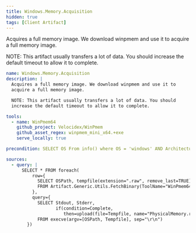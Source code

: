 ```yaml
---
title: Windows.Memory.Acquisition
hidden: true
tags: [Client Artifact]
---
```


Acquires a full memory image. We download winpmem and use it to
acquire a full memory image.

NOTE: This artifact usually transfers a lot of data. You should
increase the default timeout to allow it to complete.


```yaml
name: Windows.Memory.Acquisition
description: |
  Acquires a full memory image. We download winpmem and use it to
  acquire a full memory image.

  NOTE: This artifact usually transfers a lot of data. You should
  increase the default timeout to allow it to complete.

tools:
  - name: WinPmem64
    github_project: Velocidex/WinPmem
    github_asset_regex: winpmem_mini_x64.+exe
    serve_locally: true

precondition: SELECT OS From info() where OS = 'windows' AND Architecture = "amd64"

sources:
  - query: |
      SELECT * FROM foreach(
          row={
            SELECT OSPath, tempfile(extension=".raw", remove_last=TRUE) AS Tempfile
            FROM Artifact.Generic.Utils.FetchBinary(ToolName="WinPmem64")
          },
          query={
            SELECT Stdout, Stderr,
                   if(condition=Complete,
                      then=upload(file=Tempfile, name="PhysicalMemory.raw")) As Upload
            FROM execve(argv=[OSPath, Tempfile], sep="\r\n")
        })

```
